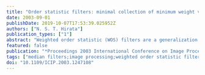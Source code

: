 ```yaml
---
title: "Order statistic filters: minimal collection of minimum weight vectors"
date: 2003-09-01
publishDate: 2019-10-07T17:53:39.025952Z
authors: ["N. S. T. Hirata"]
publication_types: ["1"]
abstract: "Weighted order statistic (WOS) filters are a generalization of the standard order statistic filters. Usually, they are characterized by a weight vector and a threshold value. Rather than considering individual filters, it is possible to consider the whole set of filters related to a given weight vector as a class of filters by allowing the threshold values vary from 0 to the sum of the weights. A major question is to find out if two weight vectors are equivalent or not as classes of filters. Some equivalent weight vectors as well as discussions on minimal collections of weight vectors are presented in this paper."
featured: false
publication: "*Proceedings 2003 International Conference on Image Processing (Cat. No.03CH37429)*"
tags: ["median filters;image processing;weighted order statistic filter;minimum weight vector collection;threshold value;Statistics;Filters;Computer science;Mathematics;Boolean functions;Hamming weight"]
doi: "10.1109/ICIP.2003.1247108"
---
```


